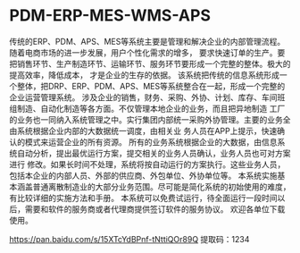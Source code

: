 # PDM-ERP-MES-WMS-APS

   传统的ERP、PDM、APS、MES等系统主要是管理和解决企业的内部管理流程。随着电商市场的进一步发展，用户个性化需求的增多，
  要求快速订单的生产。要把销售环节、生产制造环节、运输环节、服务环节要形成一个完整的整体。极大的提高效率，降低成本，
  才是企业的生存的依据。
     该系统把传统的信息系统形成一个整体，把DRP、ERP、PDM、APS、MES等系统整合在一起，形成一个完整的企业运营管理系统。
 涉及企业的销售，财务、采购、外协、计划、库存、车间班组制造、自动化制造等各方面。不仅管理本地企业的业务，而且把异地制造
 工厂的业务也一同纳入系统管理之中。实行集团内部统一采购外协管理。主要的业务全由系统根据企业内部的大数据统一调度，由相关业
 务人员在APP上提示，快速确认的模式来运营企业的所有资源。
     所有的业务系统根据企业的大数据，由信息系统自动分析，提出最优运行方案，提交相关的业务人员确认，业务人员也可对方案进行
 修改。如果长时间不处理，系统将按自动运行的方案执行。这些业务人员，包括本企业的内部人员、外部的供应商、外包单位、外协单位等。
    本系统实施基本涵盖普通离散制造业的大部分业务范围。尽可能是简化系统的初始使用的难度，有比较详细的实施方法和手册。
    本系统可以免费试运行，待全面运行一段时间以后，需要和软件的服务商或者代理商提供签订软件的服务协议。
欢迎各单位下载使用。

 https://pan.baidu.com/s/15XTcYdBPnf-tNttiQOr89Q 提取码：1234 
